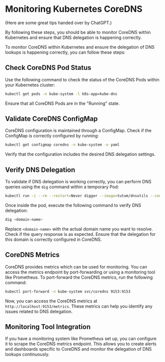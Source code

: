 # Monitoring Kubernetes CoreDNS

(Here are some great tips handed over by ChatGPT.)

By following these steps, you should be able to monitor CoreDNS within Kubernetes and ensure that DNS delegation is happening correctly.

To monitor CoreDNS within Kubernetes and ensure the delegation of DNS lookups is happening correctly, you can follow these steps:

## Check CoreDNS Pod Status

Use the following command to check the status of the CoreDNS Pods within your Kubernetes cluster:

```sh
kubectl get pods -n kube-system -l k8s-app=kube-dns
```

Ensure that all CoreDNS Pods are in the "Running" state.

## Validate CoreDNS ConfigMap

CoreDNS configuration is maintained through a ConfigMap. Check if the ConfigMap is correctly configured by running:

```sh
kubectl get configmap coredns -n kube-system -o yaml
```

Verify that the configuration includes the desired DNS delegation settings.

## Verify DNS Delegation

To validate if DNS delegation is working correctly, you can perform DNS queries using the `dig` command within a temporary Pod:

```sh
kubectl run -i --rm --restart=Never digger --image=tutum/dnsutils --command -- bash
```

Once inside the pod, execute the following command to verify DNS delegation:

```sh
dig <domain-name>
```

Replace `<domain-name>` with the actual domain name you want to resolve. Check if the query response is as expected. Ensure that the delegation for this domain is correctly configured in CoreDNS.

## CoreDNS Metrics

CoreDNS provides metrics which can be used for monitoring. You can access the metrics endpoint by port-forwarding or using a monitoring tool like Prometheus. To port-forward the CoreDNS metrics, run the following command:

```sh
kubectl port-forward -n kube-system svc/coredns 9153:9153
```

Now, you can access the CoreDNS metrics at `http://localhost:9153/metrics`. These metrics can help you identify any issues related to DNS delegation.

## Monitoring Tool Integration

If you have a monitoring system like Prometheus set up, you can configure it to scrape the CoreDNS metrics endpoint. This allows you to create alerts and dashboards specific to CoreDNS and monitor the delegation of DNS lookups continuously.

